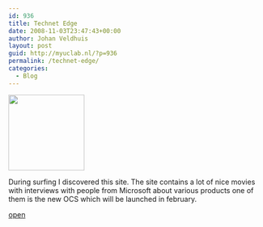 ```yaml
---
id: 936
title: Technet Edge
date: 2008-11-03T23:47:43+00:00
author: Johan Veldhuis
layout: post
guid: http://myuclab.nl/?p=936
permalink: /technet-edge/
categories:
  - Blog
---
```

[<img class="alignnone size-thumbnail wp-image-937" title="Technet Edge" src="https://i0.wp.com/myuclab.nl/wp-content/uploads/2008/11/edge-150x150.jpg?resize=150%2C150" alt="" width="150" height="150" srcset="https://i0.wp.com/myuclab.nl/wp-content/uploads/2008/11/edge.jpg?resize=150%2C150&ssl=1 150w, https://i2.wp.com/myuclab.nl/wp-content/uploads//customers/myuclab.nl/myuclab.nl/httpd.www/wp-content/uploads/2008/11/edge.jpg?zoom=2&resize=150%2C150&ssl=1 300w, https://i2.wp.com/myuclab.nl/wp-content/uploads//customers/myuclab.nl/myuclab.nl/httpd.www/wp-content/uploads/2008/11/edge.jpg?zoom=3&resize=150%2C150&ssl=1 450w" sizes="(max-width: 150px) 100vw, 150px" data-recalc-dims="1" />](https://i0.wp.com/myuclab.nl/wp-content/uploads/2008/11/edge.jpg)

During surfing I discovered this site. The site contains a lot of nice movies with interviews with people from Microsoft about various products one of them is the new OCS which will be launched in february.

<a href="http://edge.technet.com/" target="_blank">open</a>